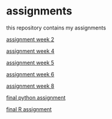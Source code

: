# assignments
this repository contains my assignments

[assignment week 2](https://github.com/RoyMatthijssen/assignments/blob/master/Assignment_week_2%2B.ipynb)

[assignment week 4](https://github.com/RoyMatthijssen/assignments/blob/master/Assignment_week_4%20(3).ipynb)

[assignment week 5](https://github.com/RoyMatthijssen/assignments/blob/master/Assignment_week_5%20(1).ipynb)

[assignment week 6](https://github.com/RoyMatthijssen/assignments/blob/master/assignment4%20(3).ipynb)

[assignment week 8](https://github.com/RoyMatthijssen/assignments/blob/master/assignment5.ipynb)

[final python assignment](https://github.com/RoyMatthijssen/assignments/blob/master/Final_Assignment_Python_1_students%20(2).ipynb)

[final R assignment](https://github.com/RoyMatthijssen/assignments/blob/master/OECD_R_exam%20(1).ipynb)
